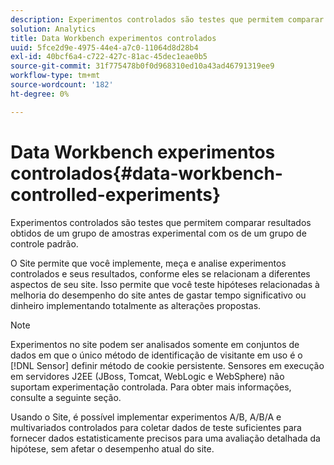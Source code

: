 ```yaml
---
description: Experimentos controlados são testes que permitem comparar resultados obtidos de um grupo de amostras experimental com os de um grupo de controle padrão.
solution: Analytics
title: Data Workbench experimentos controlados
uuid: 5fce2d9e-4975-44e4-a7c0-11064d8d28b4
exl-id: 40bcf6a4-c722-427c-81ac-45dec1eae0b5
source-git-commit: 31f775478b0f0d968310ed10a43ad46791319ee9
workflow-type: tm+mt
source-wordcount: '182'
ht-degree: 0%

---
```


# Data Workbench experimentos controlados{#data-workbench-controlled-experiments}

Experimentos controlados são testes que permitem comparar resultados obtidos de um grupo de amostras experimental com os de um grupo de controle padrão.

O Site permite que você implemente, meça e analise experimentos controlados e seus resultados, conforme eles se relacionam a diferentes aspectos de seu site. Isso permite que você teste hipóteses relacionadas à melhoria do desempenho do site antes de gastar tempo significativo ou dinheiro implementando totalmente as alterações propostas.

>[!NOTE]
>
>Experimentos no site podem ser analisados somente em conjuntos de dados em que o único método de identificação de visitante em uso é o [!DNL Sensor] definir método de cookie persistente. Sensores em execução em servidores J2EE (JBoss, Tomcat, WebLogic e WebSphere) não suportam experimentação controlada. Para obter mais informações, consulte a seguinte seção.

Usando o Site, é possível implementar experimentos A/B, A/B/A e multivariados controlados para coletar dados de teste suficientes para fornecer dados estatisticamente precisos para uma avaliação detalhada da hipótese, sem afetar o desempenho atual do site.
